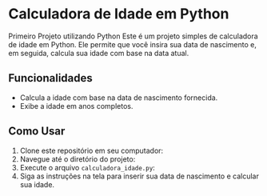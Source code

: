 # Calculadora de Idade em Python
Primeiro Projeto utilizando Python
Este é um projeto simples de calculadora de idade em Python. Ele permite que você insira sua data de nascimento e, em seguida, calcula sua idade com base na data atual.

## Funcionalidades

- Calcula a idade com base na data de nascimento fornecida.
- Exibe a idade em anos completos.



## Como Usar
1. Clone este repositório em seu computador:
2. Navegue até o diretório do projeto:
3. Execute o arquivo `calculadora_idade.py`:
4. Siga as instruções na tela para inserir sua data de nascimento e calcular sua idade.
